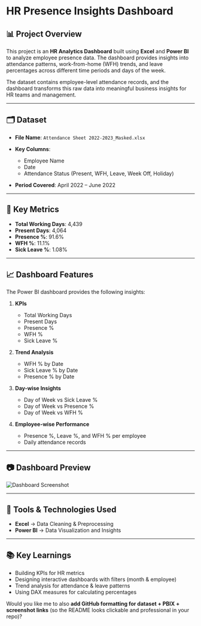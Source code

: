 # HR Presence Insights Dashboard

## 📊 Project Overview

This project is an **HR Analytics Dashboard** built using **Excel** and **Power BI** to analyze employee presence data. The dashboard provides insights into attendance patterns, work-from-home (WFH) trends, and leave percentages across different time periods and days of the week.

The dataset contains employee-level attendance records, and the dashboard transforms this raw data into meaningful business insights for HR teams and management.

---

## 🗂 Dataset

* **File Name**: `Attendance Sheet 2022-2023_Masked.xlsx`
* **Key Columns**:

  * Employee Name
  * Date
  * Attendance Status (Present, WFH, Leave, Week Off, Holiday)
* **Period Covered**: April 2022 – June 2022

---

## 📌 Key Metrics

* **Total Working Days**: 4,439
* **Present Days**: 4,064
* **Presence %**: 91.6%
* **WFH %**: 11.1%
* **Sick Leave %**: 1.08%

---

## 📈 Dashboard Features

The Power BI dashboard provides the following insights:

1. **KPIs**

   * Total Working Days
   * Present Days
   * Presence %
   * WFH %
   * Sick Leave %

2. **Trend Analysis**

   * WFH % by Date
   * Sick Leave % by Date
   * Presence % by Date

3. **Day-wise Insights**

   * Day of Week vs Sick Leave %
   * Day of Week vs Presence %
   * Day of Week vs WFH %

4. **Employee-wise Performance**

   * Presence %, Leave %, and WFH % per employee
   * Daily attendance records

---

## 📷 Dashboard Preview

![Dashboard Screenshot](HRDashboard.png)


---

## 🚀 Tools & Technologies Used

* **Excel** → Data Cleaning & Preprocessing
* **Power BI** → Data Visualization and Insights

---

## 📚 Key Learnings

* Building KPIs for HR metrics
* Designing interactive dashboards with filters (month & employee)
* Trend analysis for attendance & leave patterns
* Using DAX measures for calculating percentages



Would you like me to also **add GitHub formatting for dataset + PBIX + screenshot links** (so the README looks clickable and professional in your repo)?
